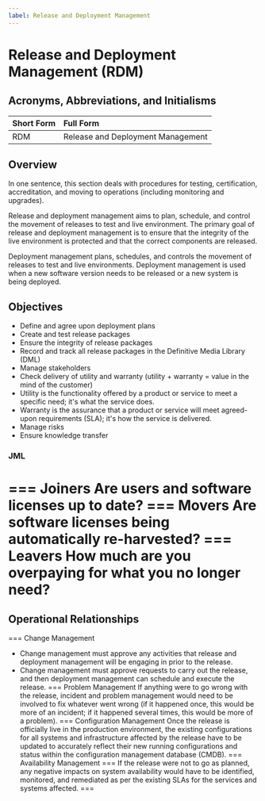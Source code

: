 ```yaml
---
label: Release and Deployment Management
---
```


# Release and Deployment Management (RDM)

## Acronyms, Abbreviations, and Initialisms

Short Form | Full Form
:--- | :---
RDM | Release and Deployment Management

## Overview

In one sentence, this section deals with procedures for testing, certification, accreditation, and moving to operations (including monitoring and upgrades).

Release and deployment management aims to plan, schedule, and control the movement of releases to test and live environment. The primary goal of release and deployment management is to ensure that the integrity of the live environment is protected and that the correct components are released.

Deployment management plans, schedules, and controls the movement of releases to test and live environments. Deployment management is used when a new software version needs to be released or a new system is being deployed.

## Objectives

- Define and agree upon deployment plans
- Create and test release packages
- Ensure the integrity of release packages
- Record and track all release packages in the Definitive Media Library (DML)
- Manage stakeholders
- Check delivery of utility and warranty (utility + warranty = value in the mind of the customer)
- Utility is the functionality offered by a product or service to meet a specific need; it's what the service does.
- Warranty is the assurance that a product or service will meet agreed-upon requirements (SLA); it's how the service is delivered.
- Manage risks
- Ensure knowledge transfer

### JML

=== Joiners
Are users and software licenses up to date?
=== Movers
Are software licenses being automatically re-harvested?
=== Leavers
How much are you overpaying for what you no longer need?
===

## Operational Relationships

=== Change Management
- Change management must approve any activities that release and deployment management will be engaging in prior to the release.
- Change management must approve requests to carry out the release, and then deployment management can schedule and execute the release.
=== Problem Management
If anything were to go wrong with the release, incident and problem management would need to be involved to fix whatever went wrong (if it happened once, this would be more of an incident; if it happened several times, this would be more of a problem).
=== Configuration Management
Once the release is officially live in the production environment, the existing configurations for all systems and infrastructure affected by the release have to be updated to accurately reflect their new running configurations and status within the configuration management database (CMDB).
=== Availability Management
=== If the release were not to go as planned, any negative impacts on system availability would have to be identified, monitored, and remediated as per the existing SLAs for the services and systems affected.
===
